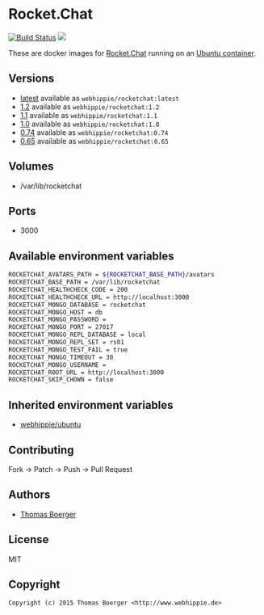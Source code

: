 # Rocket.Chat

[![Build Status](https://cloud.drone.io/api/badges/dockhippie/rocketchat/status.svg)](https://cloud.drone.io/dockhippie/rocketchat)
[![](https://images.microbadger.com/badges/image/webhippie/rocketchat.svg)](https://microbadger.com/images/webhippie/rocketchat "Get your own image badge on microbadger.com")

These are docker images for [Rocket.Chat](https://rocket.chat) running on an [Ubuntu container](https://registry.hub.docker.com/u/webhippie/ubuntu/).


## Versions

* [latest](./latest) available as `webhippie/rocketchat:latest`
* [1.2](./v1.2) available as `webhippie/rocketchat:1.2`
* [1.1](./v1.1) available as `webhippie/rocketchat:1.1`
* [1.0](./v1.0) available as `webhippie/rocketchat:1.0`
* [0.74](./v0.74) available as `webhippie/rocketchat:0.74`
* [0.65](./v0.65) available as `webhippie/rocketchat:0.65`


## Volumes

* /var/lib/rocketchat


## Ports

* 3000


## Available environment variables

```bash
ROCKETCHAT_AVATARS_PATH = ${ROCKETCHAT_BASE_PATH}/avatars
ROCKETCHAT_BASE_PATH = /var/lib/rocketchat
ROCKETCHAT_HEALTHCHECK_CODE = 200
ROCKETCHAT_HEALTHCHECK_URL = http://localhost:3000
ROCKETCHAT_MONGO_DATABASE = rocketchat
ROCKETCHAT_MONGO_HOST = db
ROCKETCHAT_MONGO_PASSWORD =
ROCKETCHAT_MONGO_PORT = 27017
ROCKETCHAT_MONGO_REPL_DATABASE = local
ROCKETCHAT_MONGO_REPL_SET = rs01
ROCKETCHAT_MONGO_TEST_FAIL = true
ROCKETCHAT_MONGO_TIMEOUT = 30
ROCKETCHAT_MONGO_USERNAME =
ROCKETCHAT_ROOT_URL = http://localhost:3000
ROCKETCHAT_SKIP_CHOWN = false
```


## Inherited environment variables

* [webhippie/ubuntu](https://github.com/dockhippie/ubuntu#available-environment-variables)


## Contributing

Fork -> Patch -> Push -> Pull Request


## Authors

* [Thomas Boerger](https://github.com/tboerger)


## License

MIT


## Copyright

```
Copyright (c) 2015 Thomas Boerger <http://www.webhippie.de>
```
